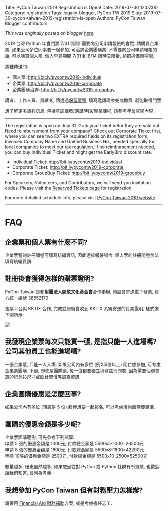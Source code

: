 Title: PyCon Taiwan 2019 Registration is Open!
Date: 2019-07-30 12:07:00
Category: registration
Tags: legacy-blogger, PyCon TW 2019
Slug: 2019-07-30-pycon-taiwan-2019-registration-is-open
Authors: PyCon Taiwan Blogger contributors

*This was originally posted on blogger [here](https://pycontw.blogspot.com/2019/07/pycon-taiwan-2019-registration-is-open.html)*.

<!--more-->

2019 台灣 Python 年會門票 7/31 開賣! 需要向公司申請報帳的會眾, 請購買企業票; 如果公司多位同事要一起參加, 可洽詢企業團購票; 不需要向公司申請報帳的話, 可以購買個人票, 個人早鳥期間 7/31 到 8/14 限時又限量, 請把握優惠期限.

票種傳送門:

* 個人票: <http://bit.ly/pycontw2019-individual>
* 企業票: <http://bit.ly/pycontw2019-corporate>
* 企業團購洽詢: <http://bit.ly/pycontw2019-groupbuy>

講者、工作人員、貢獻者, 請透過[保留票種](http://bit.ly/pycontw2019-reserved), 填寫邀請碼並完成繳費, 就能取得門票.

想了解更多議程訊息, 包括基調講者/演講時段/專業課程, 請參考[年會官網](http://tw.pycon.org/2019)內容.

---

The registration is open on July 31. Grab your ticket befor they are sold out. Need reimbursement from your company? Check out Corporate Ticket first, where you can see two EXTRA required fields on its registration form, Invoiced Company Name and Unified Business No., needed specially for local companies to meet our tax regulation. If no reimbursement needed, you can buy Individual Ticket and might get the EarlyBird discount rate.

* Individual Ticket: <http://bit.ly/pycontw2019-individual>
* Corporate Ticket: <http://bit.ly/pycontw2019-corporate>
* Corporate GroupBuy Ticket: <http://bit.ly/pycontw2019-groupbuy>

For Speakers, Volunteers, and Contributors, we will send you invitation codes. Please visit the [Reserved Tickets page](http://bit.ly/pycontw2019-reserved) for registration.

For more detailed schedule info, please visit [PyCon Taiwan 2019 website](http://tw.pycon.org/2019).

---


# FAQ

## 企業票和個人票有什麼不同?
企業票種的註冊問卷可填寫統編資訊, 因此適於報帳場合; 個人票的註冊問卷無法填寫統編資訊.


## 註冊後會獲得怎樣的購票證明?
PyCon Taiwan 是和**財團法人開放文化基金會**合作舉辦, 預設會寄送電子發票, 賣方統一編號 38552170

售票平台與 KKTIX 合作, 完成註冊後會收到 KKTIX 系統寄送的訂票證明, 樣式像下例所示:

[![](https://4.bp.blogspot.com/-Dp3ce5KF9BI/XUlBycOHkzI/AAAAAAAAW7g/DmOSmeWF6kYR2LPWLJm8MJvUDdEaXxJ_gCLcBGAs/s1600/kktix-individual-ticket.png)](https://4.bp.blogspot.com/-Dp3ce5KF9BI/XUlBycOHkzI/AAAAAAAAW7g/DmOSmeWF6kYR2LPWLJm8MJvUDdEaXxJ_gCLcBGAs/s1600/kktix-individual-ticket.png)


## 我發現企業票每次只能買一張, 是指只能一人進場嗎? 公司其他員工也能進場嗎?
一張企業票, 只能一人入場.
如果公司內有多位 (例如5位以上) 同仁想參加, 可考慮企業票團購.
不過, 即使是團購票, 每一位都要獨立填寫註冊問卷, 因為需要個別會眾的紀念衫尺寸或飲食習慣等調查資訊.


## 企業團購優惠是怎麼回事?
如果公司內有多位 (預設是 5 位) 夥伴想要一起報名, 可以考慮[洽詢團購優惠價](http://bit.ly/pycontw2019-groupbuy).


## 團購的優惠金額是多少呢?

企業票團購範例, 可先參考下列試算:  
申請 5 張的優惠金額是 1000元, 付款總金額是 5500x5-1000=26500元  
申請 8 張的優惠金額是 1800元, 付款總金額是 5500x8-1800=42200元  
申請 10張的優惠金額是 2500元, 付款總金額是 5500x10-2500=52500元

數量越多, 優惠自然越多; 如果您過往對 PyCon 或 Python 社群有所貢獻, 也歡迎讓我們知道, 會列為考量.

## 我想參加 PyCon Taiwan 但有財務壓力怎樣辦?

請善用 [Financial Aid 財務補助](https://tw.pycon.org/2019/registration/financial-aid/)方案, 或是考慮擔任志工.
